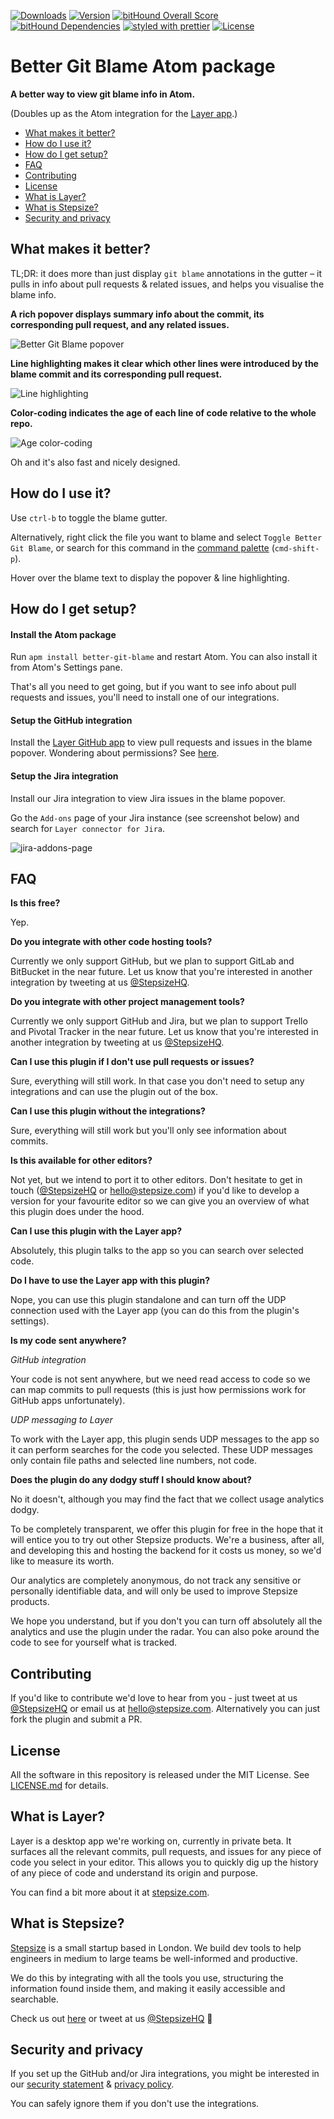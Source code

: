 [![Downloads](https://img.shields.io/apm/dm/better-git-blame.svg)](https://atom.io/packages/better-git-blame) [![Version](https://img.shields.io/apm/v/better-git-blame.svg)](https://atom.io/packages/better-git-blame) [![bitHound Overall Score](https://www.bithound.io/github/Stepsize/atom-better-git-blame/badges/score.svg)](https://www.bithound.io/github/Stepsize/atom-better-git-blame) [![bitHound Dependencies](https://img.shields.io/bithound/dependencies/github/Stepsize/atom-better-git-blame.svg)](https://www.bithound.io/github/Stepsize/atom-better-git-blame/master/dependencies/npm) [![styled with prettier](https://img.shields.io/badge/styled_with-prettier-ff69b4.svg)](https://github.com/prettier/prettier) [![License](https://img.shields.io/apm/l/better-git-blame.svg)](https://github.com/Stepsize/atom-better-git-blame/blob/master/LICENSE.md)

# Better Git Blame Atom package

**A better way to view git blame info in Atom.**

(Doubles up as the Atom integration for the [Layer app](https://stepsize.com).)

- [What makes it better?](#what-makes-it-better)
- [How do I use it?](#how-do-i-use-it)
- [How do I get setup?](#how-do-i-get-setup)
- [FAQ](#faq)
- [Contributing](#contributing)
- [License](#license)
- [What is Layer?](#what-is-layer)
- [What is Stepsize?](#what-is-stepsize)
- [Security and privacy](#security-and-privacy)

## What makes it better?

TL;DR: it does more than just display `git blame` annotations in the gutter – it pulls in info about pull requests & related issues, and helps you visualise the blame info.

**A rich popover displays summary info about the commit, its corresponding pull request, and any related issues.**

![Better Git Blame popover](https://i.imgur.com/VrDCU8u.png)

**Line highlighting makes it clear which other lines were introduced by the blame commit and its corresponding pull request.**

![Line highlighting](https://i.imgur.com/WsJTl7s.png)

**Color-coding indicates the age of each line of code relative to the whole repo.**

![Age color-coding](https://i.imgur.com/qMLLPIS.png)

Oh and it's also fast and nicely designed.

## How do I use it?

Use `ctrl-b`  to toggle the blame gutter.

Alternatively, right click the file you want to blame and select `Toggle Better Git Blame`, or search for this command in the [command palette](http://flight-manual.atom.io/getting-started/sections/atom-basics/#command-palette) (`cmd-shift-p`).

Hover over the blame text to display the popover & line highlighting.

## How do I get setup?

#### Install the Atom package

Run `apm install better-git-blame` and restart Atom. You can also install it from Atom's Settings pane.

That's all you need to get going, but if you want to see info about pull requests and issues, you'll need to install one of our integrations.

#### Setup the GitHub integration

Install the [Layer GitHub app](https://github.com/apps/layer) to view pull requests and issues in the blame popover. Wondering about permissions? See [here](#permissions).

#### Setup the Jira integration

Install our Jira integration to view Jira issues in the blame popover.

Go the `Add-ons` page of your Jira instance (see screenshot below) and search for `Layer connector for Jira`.

![jira-addons-page](https://i.imgur.com/aBeE2Pl.png)

## FAQ

**Is this free?**

Yep.

**Do you integrate with other code hosting tools?**

Currently we only support GitHub, but we plan to support GitLab and BitBucket in the near future. Let us know that you're interested in another integration by tweeting at us [@StepsizeHQ](https://twitter.com/stepsizehq).

**Do you integrate with other project management tools?**

Currently we only support GitHub and Jira, but we plan to support Trello and Pivotal Tracker in the near future. Let us know that you're interested in another integration by tweeting at us [@StepsizeHQ](https://twitter.com/stepsizehq).

**Can I use this plugin if I don't use pull requests or issues?**

Sure, everything will still work. In that case you don't need to setup any integrations and can use the plugin out of the box.

**Can I use this plugin without the integrations?**

Sure, everything will still work but you'll only see information about commits.

**Is this available for other editors?**

Not yet, but we intend to port it to other editors. Don't hesitate to get in touch ([@StepsizeHQ](https://twitter.com/stepsizehq) or hello@stepsize.com) if you'd like to develop a version for your favourite editor so we can give you an overview of what this plugin does under the hood.

**Can I use this plugin with the Layer app?**

Absolutely, this plugin talks to the app so you can search over selected code.

**Do I have to use the Layer app with this plugin?**

Nope, you can use this plugin standalone and can turn off the UDP connection used with the Layer app (you can do this from the plugin's settings).

<a name="permissions"></a>
**Is my code sent anywhere?**

*GitHub integration*

Your code is not sent anywhere, but we need read access to code so we can map commits to pull requests (this is just how permissions work for GitHub apps unfortunately).

*UDP messaging to Layer*

To work with the Layer app, this plugin sends UDP messages to the app so it can perform searches for the code you selected. These UDP messages only contain file paths and selected line numbers, not code.

**Does the plugin do any dodgy stuff I should know about?**

No it doesn't, although you may find the fact that we collect usage analytics dodgy.

To be completely transparent, we offer this plugin for free in the hope that it will entice you to try out other Stepsize products. We're a business, after all, and developing this and hosting the backend for it costs us money, so we'd like to measure its worth.

Our analytics are completely anonymous, do not track any sensitive or personally identifiable data, and will only be used to improve Stepsize products.

We hope you understand, but if you don't you can turn off absolutely all the analytics and use the plugin under the radar. You can also poke around the code to see for yourself what is tracked.

## Contributing

If you'd like to contribute we'd love to hear from you - just tweet at us [@StepsizeHQ](https://twitter.com/stepsizehq) or email us at hello@stepsize.com. Alternatively you can just fork the plugin and submit a PR.

## License

All the software in this repository is released under the MIT License. See [LICENSE.md](https://github.com/stepsize/layer-atom-plugin/blob/master/LICENSE.md) for details.

## What is Layer?

Layer is a desktop app we're working on, currently in private beta. It surfaces all the relevant commits, pull requests, and issues for any piece of code you select in your editor. This allows you to quickly dig up the history of any piece of code and understand its origin and purpose.

You can find a bit more about it at [stepsize.com](https://stepsize.com).

## What is Stepsize?

[Stepsize](https://stepsize.com) is a small startup based in London. We build dev tools to help engineers in medium to large teams be well-informed and productive.

We do this by integrating with all the tools you use, structuring the information found inside them, and making it easily accessible and searchable.

Check us out [here](https://stepsize.com) or tweet at us [@StepsizeHQ](https://twitter.com/stepsizehq) 🙏

## Security and privacy

If you set up the GitHub and/or Jira integrations, you might be interested in our [security statement](https://stepsize.com/security) & [privacy policy](https://stepsize.com/privacy).

You can safely ignore them if you don't use the integrations.
